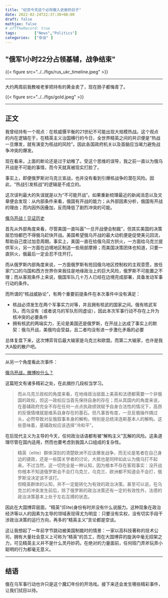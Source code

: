 ```yaml
---
title: "纪念今天这个必将载入史册的日子"
date: 2022-02-24T22:37:38+08:00
draft: false
mathjax: false
# offTheRecord: true
tags:        ["News","Politics"]
categories:  ["杂谈" ]
---
```


## **"俄军1小时22分占领基辅，战争结束"**

{{< figure src="../../figs/rus_ukr_timeline.jpeg" >}}

***

大约两周前我教唆老爹把持有的黄金卖了，现在肠子都悔青了。

{{< figure src="../../figs/gold.jpeg" >}}

***

## 正文

我曾经持有一个观点：在核威慑平衡的21世纪不可能出现大规模热战。这个观点的内在逻辑在于，在精英主义治国横行的今日，全世界精英之间的共识便是“热战一旦爆发，就有演变为核战的风险”。因此各国政府机关以及首脑应当竭力避免战争冲突的爆发。

现在看来，上面的断论还是过于幼稚了。受这个思维的误导，我之前一直以为俄乌开战是不可能的事情，而今天就真被现实打脸了。

事实上，即便俄罗斯对乌克兰宣战，也并没有看到引爆核战争的潜在风险。因此，“热战引发核战”的逻辑是不成立的。

这次误判最大的失误就是以为“不可能开战”。如果重新梳理最近的新闻消息以及文章便会发现：从内部条件来看，俄国有开战的能力；从外部因素分析，俄国有开战的理由；而内因外因叠加，反而降低了剧烈冲突的可能。

[俄乌开战！见证历史](https://mp.weixin.qq.com/s/t5wITE84llWaow1d4Um8Cw)  

首先从外部角度来看，尽管美国一直叫嚣“一旦开战便会制裁”，但其实美国的决策层恐怕都巴不得俄乌赶快开战。美国希望俄乌开战的最大动机便是促使美元回流，帮助自己度过加息周期。事实上，美国一直在给俄乌双方拱火，一方面给乌克兰提供军火，另一方面在边境地区制造一些局部摩擦；而美国决策团体也知道，只要一直拱火，俄最后一定会忍不住开打。

而从俄罗斯内部角度来说，一方面俄罗斯有抢回俄乌地区控制权的主观意愿，放任家门口的乌国和西方世界你来我往是地缘政治上的巨大风险，俄罗斯不可能置之不理；而从客观条件上来说，俄国军队几十万人已经在边境完成部署，具备发动军事行动的条件。

而所谓的“核战威胁论”，有两个重要前提条件在本次事件中没有满足：

- 核战必须发生在两个军事实力对等，并且拥有核武的国家之间。俄有核武军队，而乌没有（或者说乌的军队形同虚设），因此本次军事行动不存在上升为核冲突的必要条件
- 拥有核武的两端实力，无论是美国还是俄罗斯，在开战上达成了事实上的默契：俄乌开战，美俄均会受益，且二者均没有进一步激化矛盾的必要

总体复盘下来，这次博弈背后最大输家是乌克兰和欧盟。而第二大输家，也许是我大A股的散户吧。

***

从另一个角度看此次事件：

[俄乌开战，微博吵什么？](https://mp.weixin.qq.com/s/7KKDiQgUyStqwS3GhiMHmw)

这篇短文有诸多精彩之处，在此摘抄几段权当学习。

>而从乌克兰政权的角度来看，在地缘政治层面上美英和法德都需要一个非俄国的政权，但这一政权应当首先保持自身的存在；而从其国内的角度来说，在基辅政府完全不存在任何一点点执政绩效赋予自身合法性的情况下，高昂的反俄情绪就是维系自身存在的基石。但凡事皆有度，一旦反俄操作搞过头，必然导致对反俄叙事本身的解构，特别是总统泽连斯基本人的解构。这些意味着，基辅政权应该选择“冷和平”。

在后现代主义为主导的今天，任何政治话语都有被“解构主义”瓦解的风险。这条道理尽管在国内适用，然而也要考虑到我国人口组成的复杂性。

>精英（elite）群体深刻的清楚欧洲不应该爆发战争，而无论是笔者在自己身边的键政，还是一些国关学者的讨论，大抵也是同样如此认为俄乌打不起来。不过当然，这一切完全是一种认知，因为根本不存在客观事实：没开战你根本不知道俄罗斯会不会打乌克兰，乌克兰、欧洲都不知道会不会打，俄罗斯没决定该不该打。  
>但精英群体的认知，并不一定能转化为有效的政治决策。甚至可以说，在乌克兰的冲突发生前后，除了俄罗斯的政治决策还有一定的有效性外，法德的政治决策基本上处于左右互搏的状态。

因此在大国博弈层面，“精英”(Elite)身份有时并没有什么说服力。这种现象在政治经济等以人的因素为主导的领域表现得尤为明显：只要没有实权，没有切实手段干涉政治决策的运行方向，再多的“精英主义”言论都是空谈。

这让我想起了一年前字节跳动被美国制裁时的情景：一家以高科技著称的技术公司，拥有大量社会意义上可称为“精英”的员工，而在大国博弈的旋涡中毫无招架之力，可见精英主义并不是什么灵丹妙药。在绝对的力量面前，任何班门弄斧玩弄小聪明的行为都毫无意义。

***

## 结语

俄在乌军事行动也许只是这个魔幻年份的开场戏。接下来还会发生哪些精彩事件，让我们拭目以待。
